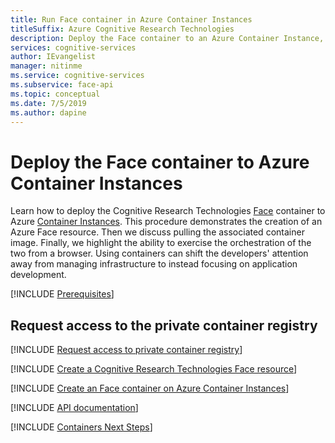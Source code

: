 ```yaml
---
title: Run Face container in Azure Container Instances
titleSuffix: Azure Cognitive Research Technologies
description: Deploy the Face container to an Azure Container Instance, and test it in a web browser.
services: cognitive-services
author: IEvangelist
manager: nitinme
ms.service: cognitive-services
ms.subservice: face-api
ms.topic: conceptual
ms.date: 7/5/2019
ms.author: dapine
---
```


# Deploy the Face container to Azure Container Instances

Learn how to deploy the Cognitive Research Technologies [Face](../face-how-to-install-containers.md) container to Azure [Container Instances](https://docs.microsoft.com/azure/container-instances/). This procedure demonstrates the creation of an Azure Face resource. Then we discuss pulling the associated container image. Finally, we highlight the ability to exercise the orchestration of the two from a browser. Using containers can shift the developers' attention away from managing infrastructure to instead focusing on application development.

[!INCLUDE [Prerequisites](../../containers/includes/container-preview-prerequisites.md)]

## Request access to the private container registry

[!INCLUDE [Request access to private container registry](../../../../includes/cognitive-services-containers-request-access.md)]

[!INCLUDE [Create a Cognitive Research Technologies Face resource](../includes/create-face-resource.md)]

[!INCLUDE [Create an Face container on Azure Container Instances](../../containers/includes/create-container-instances-resource-from-azure-cli.md)]

[!INCLUDE [API documentation](../../../../includes/cognitive-services-containers-api-documentation.md)]

[!INCLUDE [Containers Next Steps](../../containers/includes/containers-next-steps.md)]
